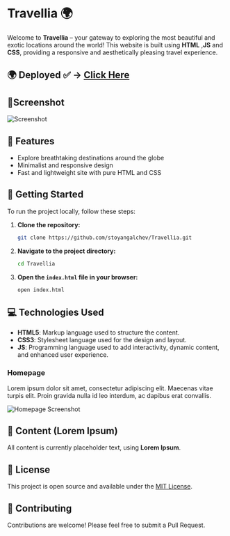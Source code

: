 # Travellia 🌍

Welcome to **Travellia** – your gateway to exploring the most beautiful and exotic locations around the world! This website is built using **HTML** ,**JS** and **CSS**, providing a responsive and aesthetically pleasing travel experience.

## 🌍 Deployed ✅ -> [Click Here](https://stoyangalchev.github.io/Travellia/)
## 📸Screenshot
![Screenshot](./Screenshot.png)
## 🌟 Features

- Explore breathtaking destinations around the globe
- Minimalist and responsive design
- Fast and lightweight site with pure HTML and CSS

## 🚀 Getting Started

To run the project locally, follow these steps:

1. **Clone the repository:**

   ```bash
   git clone https://github.com/stoyangalchev/Travellia.git
   ```

2. **Navigate to the project directory:**

   ```bash
   cd Travellia
   ```

3. **Open the `index.html` file in your browser:**

   ```bash
   open index.html
   ```

## 💻 Technologies Used

- **HTML5**: Markup language used to structure the content.
- **CSS3**: Stylesheet language used for the design and layout.
- **JS**: Programming language used to add interactivity, dynamic content, and enhanced user experience. 


### Homepage
Lorem ipsum dolor sit amet, consectetur adipiscing elit. Maecenas vitae turpis elit. Proin gravida nulla id leo interdum, ac dapibus erat convallis.

![Homepage Screenshot](images/homepage.png)

## 📝 Content (Lorem Ipsum)

All content is currently placeholder text, using **Lorem Ipsum**.


## 📄 License

This project is open source and available under the [MIT License](LICENSE).

## 🌟 Contributing

Contributions are welcome! Please feel free to submit a Pull Request.




